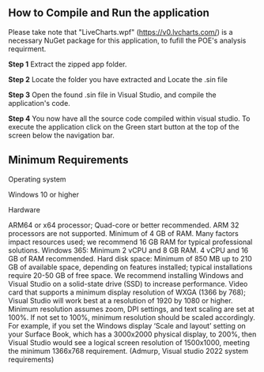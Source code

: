 ## How to Compile and Run the application

Please take note that "LiveCharts.wpf" (https://v0.lvcharts.com/) is a necessary NuGet package for this application, to fufill the POE's analysis requirment.

**Step 1**
Extract the zipped app folder.

**Step 2**
Locate the folder you have extracted and Locate the .sin file

**Step 3**
Open the found .sin file in Visual Studio, and compile the application's code.

**Step 4**
You now have all the source code compiled within visual studio.
To execute the application click on the Green start button at the top of the screen below the navigation bar.

## Minimum Requirements 

Operating system

Windows 10 or higher

Hardware

ARM64 or x64 processor; Quad-core or better recommended. ARM 32 processors are not supported.
Minimum of 4 GB of RAM. Many factors impact resources used; we recommend 16 GB RAM for typical professional solutions.
Windows 365: Minimum 2 vCPU and 8 GB RAM. 4 vCPU and 16 GB of RAM recommended.
Hard disk space: Minimum of 850 MB up to 210 GB of available space, depending on features installed; typical installations require 20-50 GB of free space. We recommend installing Windows and Visual Studio on a solid-state drive (SSD) to increase performance.
Video card that supports a minimum display resolution of WXGA (1366 by 768); Visual Studio will work best at a resolution of 1920 by 1080 or higher.
Minimum resolution assumes zoom, DPI settings, and text scaling are set at 100%. If not set to 100%, minimum resolution should be scaled accordingly. For example, if you set the Windows display ‘Scale and layout’ setting on your Surface Book, which has a 3000x2000 physical display, to 200%, then Visual Studio would see a logical screen resolution of 1500x1000, meeting the minimum 1366x768 requirement. 
(Admurp, Visual studio 2022 system requirements)
